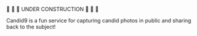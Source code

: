 🚧 🚧 🚧 UNDER CONSTRUCTION 🚧 🚧 🚧

Candid9 is a fun service for capturing candid photos in public and sharing back to the subject!

